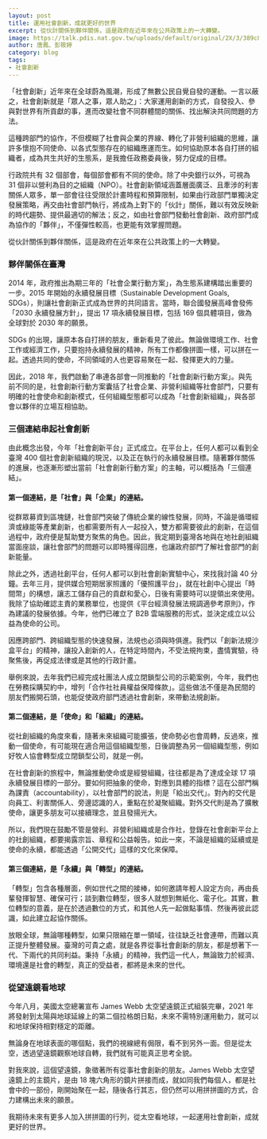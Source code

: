 ```yaml
---
layout: post
title: 運用社會創新，成就更好的世界
excerpt: 從伙計關係到夥伴關係，這是政府在近年來在公共政策上的一大轉變。
image: https://talk.pdis.nat.gov.tw/uploads/default/original/2X/3/389c86bb31c3831eb2924187e65709c96ac95d2c.jpeg
author: 唐鳳、彭筱婷
category: blog
tags:
- 社會創新
---
```


「社會創新」近年來在全球蔚為風潮，形成了無數公民自覺自發的運動。一言以蔽之，社會創新就是「眾人之事，眾人助之」：大家運用創新的方式，自發投入、參與對世界有所貢獻的事，進而改變社會不同群體間的關係、找出解決共同問題的方法。

這種跨部門的協作，不但模糊了社會與企業的界線、轉化了非營利組織的思維，讓許多懷抱不同使命、以各式型態存在的組織應運而生。如何協助原本各自打拼的組織者，成為共生共好的生態系，是我擔任政務委員後，努力促成的目標。

行政院共有 32 個部會，每個部會都有不同的使命。除了中央銀行以外，可視為 31 個非以營利為目的之組織（NPO）。社會創新領域涵蓋層面廣泛、且牽涉的利害關係人眾多，單一部會往往受限於計畫時程和預算限制，如果由行政部門單獨決定發展策略，再交由社會部門執行，將成為上對下的「伙計」關係，難以有效反映新的時代趨勢、提供最適切的解法；反之，如由社會部門發動社會創新、政府部門成為協作的「夥伴」，不僅彈性較高，也更能有效掌握問題。

從伙計關係到夥伴關係，這是政府在近年來在公共政策上的一大轉變。

### 夥伴關係在臺灣

2014 年，政府推出為期三年的「社會企業行動方案」，為生態系建構踏出重要的一步。2015 年開始的永續發展目標（Sustainable Development Goals, SDGs），則讓社會創新正式成為世界的共同語言。當時，聯合國發展高峰會發佈「2030 永續發展方針」，提出 17 項永續發展目標，包括 169 個具體項目，做為全球對於 2030 年的願景。

SDGs 的出現，讓原本各自打拼的朋友，重新看見了彼此。無論做環境工作、社會工作或經濟工作，只要抱持永續發展的精神，所有工作都像拼圖一樣，可以拼在一起。透過共同的使命，不同領域的人也更容易聚在一起、發揮更大的力量。

因此，2018 年，我們啟動了串連各部會一同推動的「社會創新行動方案」。與先前不同的是，社會創新行動方案囊括了社會企業、非營利組織等社會部門，只要有明確的社會使命和創新模式，任何組織型態都可以成為「社會創新組織」，與各部會以夥伴的立場互相協助。

### 三個連結串起社會創新

由此概念出發，今年「社會創新平台」正式成立。在平台上，任何人都可以看到全臺灣 400 個社會創新組織的現況，以及正在執行的永續發展目標。隨著夥伴關係的進展，也逐漸形塑出當前「社會創新行動方案」的主軸，可以概括為「三個連結」。

#### 第一個連結，是「社會」與「企業」的連結。

從群眾募資到區塊鏈，社會部門突破了傳統企業的線性發展，同時，不論是循環經濟或綠能等產業創新，也都需要所有人一起投入，雙方都需要彼此的創新，在這個過程中，政府便是幫助雙方聚焦的角色。因此，我定期到臺灣各地與在地社創組織當面座談，讓社會部門的問題可以即時獲得回應，也讓政府部門了解社會部門的創新能量。

除此之外，透過社創平台，任何人都可以到社會創新實驗中心，來找我討論 40 分鐘。去年三月，提供媒合短期居家照護的「優照護平台」，就在社創中心提出「時間幣」的構想，讓志工儲存自己的貢獻和愛心，日後有需要時可以提領出來使用。我除了協助確認主責的業務單位，也提供《平台經濟發展法規調適參考原則》，作為建議的發展依據。今年，他們已確立了 B2B 雲端服務的形式，並決定成立以公益為使命的公司。

因應跨部門、跨組織型態的快速發展，法規也必須與時俱進。我們以「創新法規沙盒平台」的精神，讓投入創新的人，在特定時間內，不受法規拘束，盡情實驗，待聚焦後，再促成法律或是其他的行政計畫。

舉例來說，去年我們已經完成社團法人成立閉鎖型公司的示範案例，今年，我們也在勞務採購契約中，增列「合作社社員權益保障條款」。這些做法不僅是為民間的朋友們搬開石頭，也能促使政府部門透過社會創新，來帶動法規創新。

#### 第二個連結，是「使命」和「組織」的連結。

從社創組織的角度來看，隨著未來組織可能擴張，使命勢必也會周轉，反過來，推動一個使命，有可能現在適合用這個組織型態，日後調整為另一個組織型態，例如好牧人協會轉型成立閉鎖型公司，就是一例。

在社會創新的旅程中，無論推動使命或是經營組織，往往都是為了達成全球 17 項永續發展目標的一部分。要如何把抽象的使命，對應到具體的指標？這在公部門稱為課責（accountability），以社會部門的說法，則是「給出交代」。對內的交代是向員工、利害關係人、旁邊認識的人，重點在於凝聚組織。對外交代則是為了擴散使命，讓更多朋友可以接續理念，並且發揚光大。

所以，我們現在鼓勵不管是營利、非營利組織或是合作社，登錄在社會創新平台上的社創組織，都要揭露宗旨、章程和公益報告。如此一來，不論是組織的延續或是使命的永續，都能透過「公開交代」這樣的文化來保障。

#### 第三個連結，是「永續」與「轉型」的連結。

「轉型」包含各種層面，例如世代之間的接棒，如何邀請年輕人設定方向，再由長輩發揮智慧、確保可行；談到數位轉型，很多人就想到無紙化、電子化。其實，數位轉型的意義，是在於透過數位的方式，和其他人先一起做點事情、然後再彼此認識，如此建立起協作關係。

放眼全球，無論哪種轉型，如果只限縮在單一領域，往往缺乏社會連帶，而難以真正提升整體發展。臺灣的可貴之處，就是各界從事社會創新的朋友，都是想著下一代、下兩代的共同利益。秉持「永續」的精神，我們這一代人，無論致力於經濟、環境還是社會的轉型，真正的受益者，都將是未來的世代。

### 從望遠鏡看地球

今年八月，美國太空總署宣布 James Webb 太空望遠鏡正式組裝完畢，2021 年將發射到太陽與地球延線上的第二個拉格朗日點，未來不需特別運用動力，就可以和地球保持相對穩定的距離。

無論身在地球表面的哪個點，我們的視線總有侷限，看不到另外一面。但是從太空，透過望遠鏡觀察地球自轉，我們就有可能真正思考全貌。

對我來說，這個望遠鏡，象徵著所有從事社會創新的朋友。James Webb 太空望遠鏡上的主鏡片，是由 18 塊六角形的鏡片拼接而成，就如同我們每個人，都是社會中的一部份，剛開始聚在一起，隨後各行其志，但仍然可以用拼拼圖的方式，合力建構出未來的願景。

我期待未來有更多人加入拼拼圖的行列，從太空看地球，一起運用社會創新，成就更好的世界。
